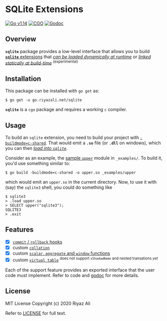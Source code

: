 # SQLite Extensions

[![Go v1.14](https://img.shields.io/badge/v1.14-blue.svg?labelColor=a8bfc0&color=5692c7&logoColor=fff&style=for-the-badge&logo=Go)](https://golang.org/doc/go1.14)
[![CGO](https://img.shields.io/badge/requires_cgo-blue.svg?labelColor=a8bfc0&color=5692c7&logoColor=fff&style=for-the-badge&logo=Go)](https://golang.org/doc/go1.14)
[![Godoc](https://img.shields.io/badge/godoc-reference-blue.svg?labelColor=a8bfc0&color=5692c7&logoColor=fff&style=for-the-badge)](https://pkg.go.dev/go.riyazali.net/sqlite)

## Overview

**`sqlite`** package provides a low-level interface that allows you to build [**`sqlite`** extensions](https://www.sqlite.org/loadext.html) that [_can be loaded dynamically at runtime_](https://www.sqlite.org/loadext.html#loading_an_extension)
or [_linked statically at build-time_](https://www.sqlite.org/loadext.html#statically_linking_a_run_time_loadable_extension) <sup>(experimental)</sup>

## Installation

This package can be installed with `go get` as:

```shell
$ go get -u go.riyazali.net/sqlite
```

**`sqlite`** is a `cgo` package and requires a working `c` compiler.

## Usage

To build an `sqlite` extension, you need to build your project with [`-buildmode=c-shared`](https://golang.org/cmd/go/#hdr-Build_modes). That would emit
a **`.so`** file (or **`.dll`** on windows), which you can then [_load into `sqlite`_](https://www.sqlite.org/c3ref/load_extension.html).

Consider as an example, the [sample `upper`](_examples/upper/upper.go) module in `_examples/`. To build it, you'd use something similar to:

```shell
$ go build -buildmode=c-shared -o upper.so _examples/upper
```

which would emit an `upper.so` in the current directory. Now, to use it with (say) the `sqlite3` shell, you could do something like

```shell
$ sqlite3
> .load upper.so
> SELECT upper("sqlite3");
SQLITE3
> .exit
```

## Features

- [x] [`commit` / `rollback` hooks](https://www.sqlite.org/c3ref/commit_hook.html)
- [x] custom [`collation`](https://www.sqlite.org/c3ref/create_collation.html)
- [x] custom [`scalar`, `aggregate` and `window` functions](https://www.sqlite.org/appfunc.html)
- [x] custom [`virtual table`](https://www.sqlite.org/vtab.html) <sup>does not support `xShadowName` and nested transations _yet_</sup>

Each of the support feature provides an exported interface that the user code must implement. Refer to code and [godoc](https://pkg.go.dev/go.riyazali.net/sqlite)
for more details.

## License

MIT License Copyright (c) 2020 Riyaz Ali

Refer to [LICENSE](./LICENSE) for full text.

